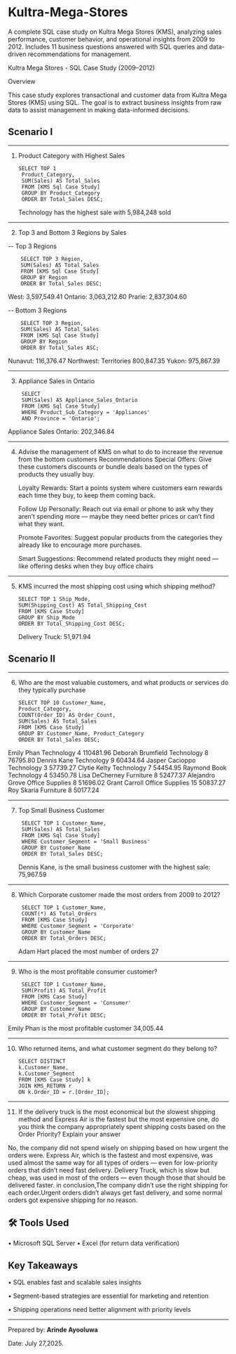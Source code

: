 # Kultra-Mega-Stores
A complete SQL case study on Kultra Mega Stores (KMS), analyzing sales performance, customer behavior, and operational insights from 2009 to 2012. Includes 11 business questions answered with SQL queries and data-driven recommendations for management.

Kultra Mega Stores - SQL Case Study (2009–2012)

Overview

This case study explores transactional and customer data from Kultra Mega Stores (KMS) using SQL. The goal is to extract business insights from raw data to assist management in making data-informed decisions.

 ## Scenario I
________________________________________
1. Product Category with Highest Sales

    
       SELECT TOP 1
        Product_Category, 
        SUM(Sales) AS Total_Sales
        FROM [KMS Sql Case Study]
        GROUP BY Product_Category
        ORDER BY Total_Sales DESC;
   
   Technology has the highest sale with	5,984,248 sold

________________________________________
2. Top 3 and Bottom 3 Regions by Sales
   
-- Top 3 Regions

        SELECT TOP 3 Region,
        SUM(Sales) AS Total_Sales
        FROM [KMS Sql Case Study]
        GROUP BY Region
        ORDER BY Total_Sales DESC;

West:	3,597,549.41
Ontario:	3,063,212.60
Prarie:	2,837,304.60

-- Bottom 3 Regions

        SELECT TOP 3 Region,
        SUM(Sales) AS Total_Sales
        FROM [KMS Sql Case Study]
        GROUP BY Region
        ORDER BY Total_Sales ASC;

Nunavut: 116,376.47
Northwest: Territories	800,847.35
Yukon:	975,867.39
________________________________________
3. Appliance Sales in Ontario
   
        SELECT 
        SUM(Sales) AS Appliance_Sales_Ontario
        FROM [KMS Sql Case Study]
        WHERE Product_Sub_Category = 'Appliances'
        AND Province = 'Ontario';
   
Appliance Sales Ontario: 202,346.84
___________________________________________
4. Advise the management of KMS on what to do to increase the revenue from the bottom customers
 Recommendations
    Special Offers: Give these customers discounts or bundle deals based on the types of products they usually buy.
    
    Loyalty Rewards: Start a points system where customers earn rewards each time they buy, to keep them coming back.
    
    Follow Up Personally: Reach out via email or phone to ask why they aren’t spending more — maybe they need better prices or can’t find what they want.
    
    Promote Favorites: Suggest popular products from the categories they already like to encourage more purchases.
    
    Smart Suggestions: Recommend related products they might need — like offering desks when they buy office chairs

______________________________________
5. KMS incurred the most shipping cost using which shipping method?

       SELECT TOP 1 Ship_Mode, 
       SUM(Shipping_Cost) AS Total_Shipping_Cost
       FROM [KMS Case Study]
       GROUP BY Ship_Mode
       ORDER BY Total_Shipping_Cost DESC;

   Delivery Truck:	51,971.94
   
## Scenario II
________________________________________
6. Who are the most valuable customers, 
and what products or services do they typically 
purchase

       SELECT TOP 10 Customer_Name, 
       Product_Category,
       COUNT(Order_ID) AS Order_Count,
       SUM(Sales) AS Total_Sales
       FROM [KMS Case Study]
       GROUP BY Customer_Name, Product_Category
       ORDER BY Total_Sales DESC;

Emily Phan	       Technology	     4	 110481.96
Deborah Brumfield	Technology	     8	 76795.80
Dennis Kane	      Technology	     9	 60434.64
Jasper Cacioppo  	Technology	     3	 57739.27
Clytie Kelty	     Technology	     7	 54454.95
Raymond Book	     Technology	     4	 53450.78
Lisa DeCherney	   Furniture	      8	 52477.37
Alejandro Grove  	Office Supplies	8	 51696.02
Grant Carroll	    Office Supplies	15	50837.27
Roy Skaria	       Furniture	      8	 50177.24
________________________________________
7. Top Small Business Customer
   
        SELECT TOP 1 Customer_Name, 
        SUM(Sales) AS Total_Sales
        FROM [KMS Sql Case Study]
        WHERE Customer_Segment = 'Small Business'
        GROUP BY Customer_Name
        ORDER BY Total_Sales DESC;
   
   Dennis Kane,	is the small business customer with the highest sale: 75,967.59
________________________________________
8. Which Corporate customer made the most orders from 2009 to 2012?
   
        SELECT TOP 1 Customer_Name, 
        COUNT(*) AS Total_Orders
        FROM [KMS Case Study]
        WHERE Customer_Segment = 'Corporate'
        GROUP BY Customer_Name
        ORDER BY Total_Orders DESC;
   
   Adam Hart placed the most number of orders 27
________________________________________
9. Who is the most profitable consumer customer?

        SELECT TOP 1 Customer_Name, 
        SUM(Profit) AS Total_Profit
        FROM [KMS Case Study]
        WHERE Customer_Segment = 'Consumer'
        GROUP BY Customer_Name
        ORDER BY Total_Profit DESC;

Emily Phan is the most profitable customer	34,005.44
________________________________________
10. Who returned items, and what customer segment do they belong to?

    	SELECT DISTINCT 
        k.Customer_Name, 
        k.Customer_Segment
        FROM [KMS Case Study] k
        JOIN KMS_RETURN r 
        ON k.Order_ID = r.[Order_ID];

________________________________________
11. If the delivery truck is the most economical but the slowest shipping method and 
Express Air is the fastest but the most expensive one, do you think the company appropriately spent shipping costs based on the Order Priority? Explain your answer 
       
No, the company did not spend wisely on shipping based on how urgent the orders were.
Express Air, which is the fastest and most expensive, was used almost the same way for all types of orders — even for low-priority orders that didn’t need fast delivery.
Delivery Truck, which is slow but cheap, was used in most of the orders — even though those that should be delivered faster.
in conclusion,The company didn’t use the right shipping for each order.Urgent orders didn’t always get fast delivery, and some normal orders got expensive shipping for no reason.

## 🛠 Tools Used

•	Microsoft SQL Server
•	Excel (for return data verification)

## Key Takeaways

•	SQL enables fast and scalable sales insights

•	Segment-based strategies are essential for marketing and retention

•	Shipping operations need better alignment with priority levels
________________________________________

Prepared by: **Arinde Ayooluwa**

Date: July 27,2025.
   









   










   

   
   



    

